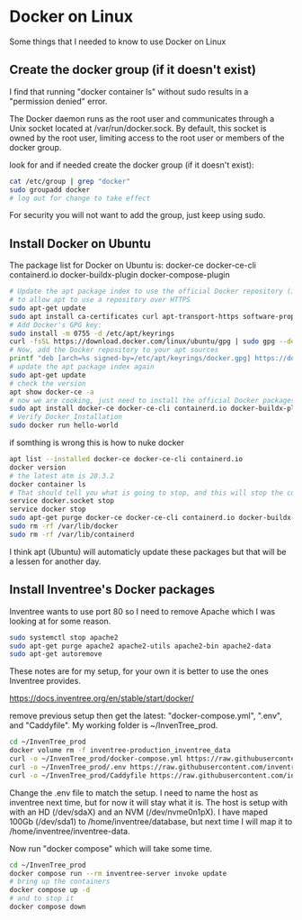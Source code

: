 # Docker on Linux

Some things that I needed to know to use Docker on Linux

## Create the docker group (if it doesn't exist)

I find that running "docker container ls" without sudo results in a "permission denied" error.

The Docker daemon runs as the root user and communicates through a Unix socket located at /var/run/docker.sock. By default, this socket is owned by the root user, limiting access to the root user or members of the docker group.

look for and if needed create the docker group (if it doesn't exist):

```bash
cat /etc/group | grep "docker" 
sudo groupadd docker
# log out for change to take effect
```

For security you will not want to add the group, just keep using sudo.

## Install Docker on Ubuntu

The package list for Docker on Ubuntu is: docker-ce docker-ce-cli containerd.io docker-buildx-plugin docker-compose-plugin

```bash
# Update the apt package index to use the official Docker repository (in ca-certificates) 
# to allow apt to use a repository over HTTPS
sudo apt-get update
sudo apt install ca-certificates curl apt-transport-https software-properties-common lsb-release
# Add Docker's GPG key:
sudo install -m 0755 -d /etc/apt/keyrings
curl -fsSL https://download.docker.com/linux/ubuntu/gpg | sudo gpg --dearmor -o /etc/apt/keyrings/docker.gpg
# Now, add the Docker repository to your apt sources
printf "deb [arch=%s signed-by=/etc/apt/keyrings/docker.gpg] https://download.docker.com/linux/ubuntu %s stable\n" "$(dpkg --print-architecture)" "$(. /etc/os-release && echo "$VERSION_CODENAME")" | sudo tee /etc/apt/sources.list.d/docker.list > /dev/null
# update the apt package index again
sudo apt-get update
# check the version
apt show docker-ce -a
# now we are cooking, just need to install the official Docker packages
sudo apt install docker-ce docker-ce-cli containerd.io docker-buildx-plugin docker-compose-plugin
# Verify Docker Installation
sudo docker run hello-world
```

if somthing is wrong this is how to nuke docker

```bash
apt list --installed docker-ce docker-ce-cli containerd.io
docker version
# the latest atm is 28.3.2
docker container ls
# That should tell you what is going to stop, and this will stop the current Docker.
service docker.socket stop
service docker stop
sudo apt-get purge docker-ce docker-ce-cli containerd.io docker-buildx-plugin docker-compose-plugin
sudo rm -rf /var/lib/docker
sudo rm -rf /var/lib/containerd
```

I think apt (Ubuntu) will automaticly update these packages but that will be a lessen for another day.

## Install Inventree's Docker packages

Inventree wants to use port 80 so I need to remove Apache which I was looking at for some reason.

```bash
sudo systemctl stop apache2
sudo apt-get purge apache2 apache2-utils apache2-bin apache2-data
sudo apt-get autoremove
```

These notes are for my setup, for your own it is better to use the ones Inventree provides.

<https://docs.inventree.org/en/stable/start/docker/>

remove previous setup then get the latest: "docker-compose.yml", ".env", and  "Caddyfile". My working folder is ~/InvenTree_prod.

```bash
cd ~/InvenTree_prod
docker volume rm -f inventree-production_inventree_data
curl -o ~/InvenTree_prod/docker-compose.yml https://raw.githubusercontent.com/inventree/inventree/bca375dae5ac1d49bb5388393360c461639dbbb8/contrib/container/docker-compose.yml
curl -o ~/InvenTree_prod/.env https://raw.githubusercontent.com/inventree/inventree/bca375dae5ac1d49bb5388393360c461639dbbb8/contrib/container/.env
curl -o ~/InvenTree_prod/Caddyfile https://raw.githubusercontent.com/inventree/inventree/bca375dae5ac1d49bb5388393360c461639dbbb8/contrib/container/Caddyfile
```

Change the .env file to match the setup. I need to name the host as inventree next time, but for now it will stay what it is. The host is setup with with an HD (/dev/sdaX) and an NVM (/dev/nvme0n1pX). I have maped 100Gb (/dev/sda1) to /home/inventree/database, but next time I will map it to /home/inventree/inventree-data.

Now run "docker compose" which will take some time.

```bash
cd ~/InvenTree_prod
docker compose run --rm inventree-server invoke update
# bring up the containers
docker compose up -d
# and to stop it 
docker compose down
```
